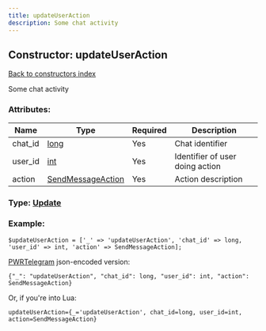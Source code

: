 ```yaml
---
title: updateUserAction
description: Some chat activity
---
```

## Constructor: updateUserAction  
[Back to constructors index](index.md)



Some chat activity

### Attributes:

| Name     |    Type       | Required | Description |
|----------|---------------|----------|-------------|
|chat\_id|[long](../types/long.md) | Yes|Chat identifier|
|user\_id|[int](../types/int.md) | Yes|Identifier of user doing action|
|action|[SendMessageAction](../types/SendMessageAction.md) | Yes|Action description|



### Type: [Update](../types/Update.md)


### Example:

```
$updateUserAction = ['_' => 'updateUserAction', 'chat_id' => long, 'user_id' => int, 'action' => SendMessageAction];
```  

[PWRTelegram](https://pwrtelegram.xyz) json-encoded version:

```
{"_": "updateUserAction", "chat_id": long, "user_id": int, "action": SendMessageAction}
```


Or, if you're into Lua:  


```
updateUserAction={_='updateUserAction', chat_id=long, user_id=int, action=SendMessageAction}

```


